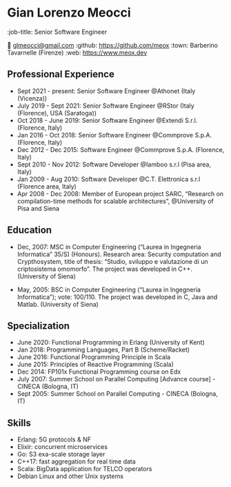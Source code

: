 # Gian Lorenzo Meocci

:job-title: Senior Software Engineer

:email: glmeocci@gmail.com
:github: https://github.com/meox
:town: Barberino Tavarnelle (Firenze)
:web: https://www.meox.dev

## Professional Experience

- Sept 2021 - present: Senior Software Engineer @Athonet (Italy (Vicenza))
- July 2019 - Sept 2021: Senior Software Engineer @RStor (Italy (Florence), USA (Saratoga))
- Oct 2018 - June 2019: Senior Software Engineer @Extendi S.r.l. (Florence, Italy)
- Jan 2016 - Oct 2018: Senior Software Engineer @Commprove S.p.A. (Florence, Italy)
- Dec 2012 - Dec 2015: Software Engineer @Commprove S.p.A. (Florence, Italy)
- Sept 2010 - Nov 2012: Software Developer @Iamboo s.r.l (Pisa area, Italy)
- Jan 2009 - Aug 2010: Software Developer @C.T. Elettronica s.r.l (Florence area, Italy)
- Apr 2008 - Dec 2008: Member of European project SARC, “Research on compilation-time methods for
scalable architectures”, @University of Pisa and Siena

## Education

- Dec, 2007: MSC in Computer Engineering (“Laurea in Ingegneria Informatica” 35/S) (Honours). Research
area: Security computation and Crypthosystem, title of thesis: “Studio, sviluppo e valutazione
di un criptosistema omomorfo”. The project was developed in C++. (University of Siena)

- May, 2005: BSC in Computer Engineering (“Laurea in Ingegneria Informatica”); vote: 100/110. The project
was developed in C, Java and Matlab. (University of Siena)

## Specialization

- June 2020: Functional Programming in Erlang (University of Kent)
- Jan 2018: Programming Languages, Part B (Scheme/Racket)
- June 2016: Functional Programming Principle in Scala
- June 2015: Principles of Reactive Programming (Scala)
- Dec 2014: FP101x Functional Programming course on Edx
- July 2007: Summer School on Parallel Computing [Advance course] - CINECA (Bologna, IT)
- Sept 2005: Summer School on Parallel Computing - CINECA (Bologna, IT)

## Skills

- Erlang: 5G protocols & NF
- Elixir: concurrent microservices
- Go: S3 exa-scale storage layer
- C++17: fast aggregation for real time data
- Scala: BigData application for TELCO operators
- Debian Linux and other Unix systems
